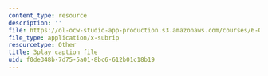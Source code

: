 ```yaml
---
content_type: resource
description: ''
file: https://ol-ocw-studio-app-production.s3.amazonaws.com/courses/6-004-computation-structures-spring-2017/f0de348b7d755a018bc6612b01c18b19_-bWtembpQjU.vtt
file_type: application/x-subrip
resourcetype: Other
title: 3play caption file
uid: f0de348b-7d75-5a01-8bc6-612b01c18b19
---
```


